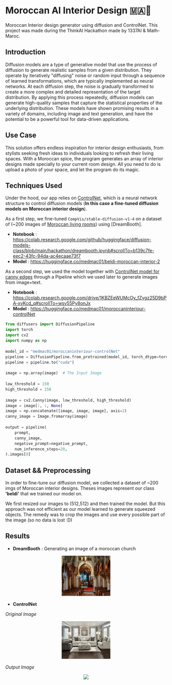 # Moroccan AI Interior Design 🇲🇦🦁
Moroccan Interior design generator using diffusion and ControlNet.
This project was made during the ThinkAI Hackathon made by 1337AI & Math-Maroc.


## Introduction
Diffusion models are a type of generative model that use the process of diffusion to generate realistic samples from a given distribution. They operate by iteratively "diffusing" noise or random input through a sequence of learned transformations, which are typically implemented as neural networks. At each diffusion step, the noise is gradually transformed to create a more complex and detailed representation of the target distribution. By applying this process repeatedly, diffusion models can generate high-quality samples that capture the statistical properties of the underlying distribution. These models have shown promising results in a variety of domains, including image and text generation, and have the potential to be a powerful tool for data-driven applications.


## Use Case
This solution offers endless inspiration for interior design enthusiasts, from stylists seeking fresh ideas to individuals looking to refresh their living spaces. With a Moroccan spice, the program generates an array of interior designs made specially to your current room design. All you need to do is upload a photo of your space, and let the program do its magic.

## Techniques Used
Under the hood, our app relies on [ControlNet](https://github.com/lllyasviel/ControlNet), which is a neural network structure to control diffusion models (**In this case a fine-tuned diffusion models on Moroccan interior design**).

As a first step, we fine-tuned `CompVis/stable-diffusion-v1-4` on a dataset of (~200 images of [Moroccan living rooms](#)) using [DreamBooth].

- **Notebook** : https://colab.research.google.com/github/huggingface/diffusion-models-class/blob/main/hackathon/dreambooth.ipynb#scrollTo=b139c7fe-eec2-43fc-94da-ac4ecaae73f7
- **Model** : https://huggingface.co/medmac01/beldi-moroccan-interior-2

As a second step, we used the model together with [ControlNet model for canny edges](https://huggingface.co/lllyasviel/) through a Pipeline which we used later to generate images from image+text.

- **Notebook** : https://colab.research.google.com/drive/1KBZEeWUMcOy_fZygz25D9bPA-xvKcd_q#scrollTo=wsv55Py8onJx
- **Model** : https://huggingface.co/medmac01/moroccaninteriour-controlNet

```python
from diffusers import DiffusionPipeline
import torch
import cv2
import numpy as np

model_id = "medmac01/moroccaninteriour-controlNet"
pipeline = DiffusionPipeline.from_pretrained(model_id, torch_dtype=torch.float16)
pipeline = pipeline.to("cuda")

image = np.array(image)  # The Input Image

low_threshold = 150
high_threshold = 250

image = cv2.Canny(image, low_threshold, high_threshold)
image = image[:, :, None]
image = np.concatenate([image, image, image], axis=2)
canny_image = Image.fromarray(image)

output = pipeline(
    prompt,
    canny_image,
    negative_prompt=negative_prompt, 
    num_inference_steps=20,
).images[0]  
```

## Dataset && Preprocessing
In order to fine-tune our diffusion model, we collected a dataset of ~200 imgs of Moroccan interior designs. Theses images represent our class **'beldi'** that we trained our model on.

We first resized our images to (512,512) and then trained the model. But this approach was not efficient as our model learned to generate squeezed objects. The remedy was to crop the images and use every possible part of the image (so no data is lost :D)

## Results
- **DreamBooth** : Generating an image of a moroccan church
<p align="center"><img width="30%" src="demo/church_moroccan_style.png"></p>
  
- **ControlNet**
  
*Original Image*

<p align="center"><img width="30%" src="demo/original.jpg"></p>
  
*Output Image*
<p align="center"><img width="30%" src="demo/output.png"></p>
